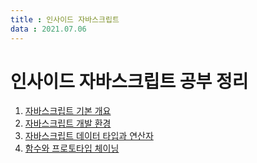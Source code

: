 ```yaml
---
title : 인사이드 자바스크립트  
data : 2021.07.06
---
```


# 인사이드 자바스크립트 공부 정리


1. [자바스크립트 기본 개요](step01)
1. [자바스크립트 개발 환경](step02)
1. [자바스크립트 데이터 타입과 연산자](step03)
1. [함수와 프로토타입 체이닝](step04)
